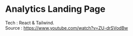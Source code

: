 # Analytics Landing Page
Tech : React & Tailwind.\
Source : https://www.youtube.com/watch?v=ZU-drSVodBw
